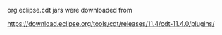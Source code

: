 org.eclipse.cdt jars were downloaded from

https://download.eclipse.org/tools/cdt/releases/11.4/cdt-11.4.0/plugins/
